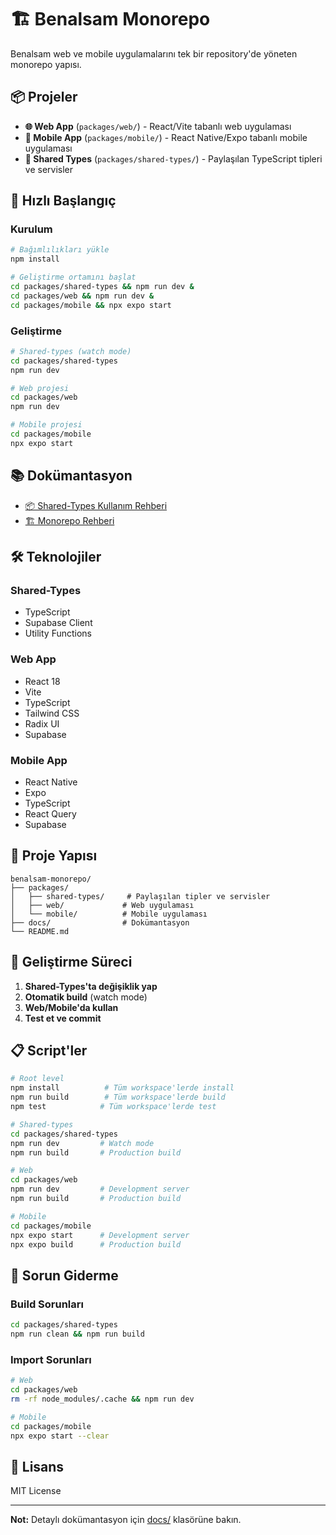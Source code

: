 # 🏗️ Benalsam Monorepo

Benalsam web ve mobile uygulamalarını tek bir repository'de yöneten monorepo yapısı.

## 📦 Projeler

- **🌐 Web App** (`packages/web/`) - React/Vite tabanlı web uygulaması
- **📱 Mobile App** (`packages/mobile/`) - React Native/Expo tabanlı mobile uygulaması  
- **🔧 Shared Types** (`packages/shared-types/`) - Paylaşılan TypeScript tipleri ve servisler

## 🚀 Hızlı Başlangıç

### Kurulum

```bash
# Bağımlılıkları yükle
npm install

# Geliştirme ortamını başlat
cd packages/shared-types && npm run dev &
cd packages/web && npm run dev &
cd packages/mobile && npx expo start
```

### Geliştirme

```bash
# Shared-types (watch mode)
cd packages/shared-types
npm run dev

# Web projesi
cd packages/web  
npm run dev

# Mobile projesi
cd packages/mobile
npx expo start
```

## 📚 Dokümantasyon

- [📦 Shared-Types Kullanım Rehberi](./docs/SHARED_TYPES_GUIDE.md)
- [🏗️ Monorepo Rehberi](./docs/MONOREPO_GUIDE.md)

## 🛠️ Teknolojiler

### Shared-Types
- TypeScript
- Supabase Client
- Utility Functions

### Web App
- React 18
- Vite
- TypeScript
- Tailwind CSS
- Radix UI
- Supabase

### Mobile App
- React Native
- Expo
- TypeScript
- React Query
- Supabase

## 📁 Proje Yapısı

```
benalsam-monorepo/
├── packages/
│   ├── shared-types/     # Paylaşılan tipler ve servisler
│   ├── web/             # Web uygulaması
│   └── mobile/          # Mobile uygulaması
├── docs/                # Dokümantasyon
└── README.md
```

## 🔄 Geliştirme Süreci

1. **Shared-Types'ta değişiklik yap**
2. **Otomatik build** (watch mode)
3. **Web/Mobile'da kullan**
4. **Test et ve commit**

## 📋 Script'ler

```bash
# Root level
npm install          # Tüm workspace'lerde install
npm run build        # Tüm workspace'lerde build
npm test            # Tüm workspace'lerde test

# Shared-types
cd packages/shared-types
npm run dev         # Watch mode
npm run build       # Production build

# Web
cd packages/web
npm run dev         # Development server
npm run build       # Production build

# Mobile
cd packages/mobile
npx expo start      # Development server
npx expo build      # Production build
```

## 🚨 Sorun Giderme

### Build Sorunları
```bash
cd packages/shared-types
npm run clean && npm run build
```

### Import Sorunları
```bash
# Web
cd packages/web
rm -rf node_modules/.cache && npm run dev

# Mobile  
cd packages/mobile
npx expo start --clear
```

## 📄 Lisans

MIT License

---

**Not:** Detaylı dokümantasyon için [docs/](./docs/) klasörüne bakın. 